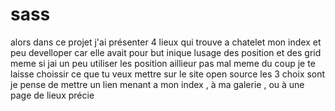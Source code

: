 # sass


alors dans ce projet j'ai présenter 4 lieux qui trouve a chatelet mon index et peu develloper car elle avait pour but inique lusage des position et des grid meme si jai un peu utiliser les position aillieur pas mal meme du coup je te laisse choissir ce que tu veux mettre sur le site open source les 3 choix sont je pense de mettre un lien menant a mon index , à ma galerie , ou à une page de lieux précie